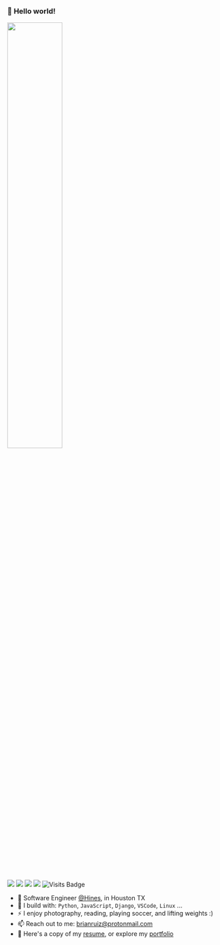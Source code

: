 ### 👋 **Hello world!** 
<div>
  <img src="https://raw.githubusercontent.com/artlaman/chalice-icon-theme/master/assets/harold.jpg" width=50%>
</div>

[<img src="https://img.shields.io/badge/github-%2312100E.svg?&style=for-the-badge&logo=github&logoColor=white&color=black" />](https://github.com/BrianRuizy)
[<img src="https://img.shields.io/badge/gitlab-%2312100E.svg?&style=for-the-badge&logo=gitlab&logoColor=white&color=9b51e0" />](https://github.com/BrianRuizy) 
[<img src="https://img.shields.io/badge/linkedin-%230077B5.svg?&style=for-the-badge&logo=linkedin&logoColor=white" />](https://www.linkedin.com/in/brianruizy/) [<img src ="https://img.shields.io/badge/Portfolio-up-%23.svg?&style=for-the-badge&logo=&logoColor=white%22">](https://brianruizy.com/) 
![Visits Badge](https://badges.pufler.dev/visits/brianruizy/brianruizy?style=for-the-badge ) 

- 🏢 Software Engineer [@Hines](https://www.hines.com/), in Houston TX
- 🧰 I build with: `Python`, `JavaScript`, `Django`, `VSCode`, `Linux` ...
- ⚡ I enjoy photography, reading, playing soccer, and lifting weights :)
- 📫 Reach out to me: brianruiz@protonmail.com
- 💼 Here's a copy of my [resume](https://brianruizy.com/Brian-Ruiz-Resume.pdf), or explore my [portfolio](https://brianruizy.com/)
